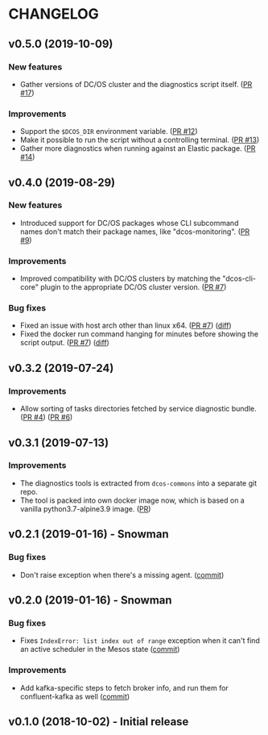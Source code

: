 # CHANGELOG

## v0.5.0 (2019-10-09)

### New features

   - Gather versions of DC/OS cluster and the diagnostics script itself.
   ([PR #17](https://github.com/mesosphere/dcos-sdk-service-diagnostics/pull/17))

### Improvements
   - Support the `$DCOS_DIR` environment variable.
   ([PR #12](https://github.com/mesosphere/dcos-sdk-service-diagnostics/pull/12))
   - Make it possible to run the script without a controlling terminal.
   ([PR #13](https://github.com/mesosphere/dcos-sdk-service-diagnostics/pull/13))
   - Gather more diagnostics when running against an Elastic package.
   ([PR #14](https://github.com/mesosphere/dcos-sdk-service-diagnostics/pull/14))

## v0.4.0 (2019-08-29)

### New features
   - Introduced support for DC/OS packages whose CLI subcommand names don't match their package names, like "dcos-monitoring".
   ([PR #9](https://github.com/mesosphere/dcos-sdk-service-diagnostics/pull/9))

### Improvements
   - Improved compatibility with DC/OS clusters by matching the "dcos-cli-core" plugin to the appropriate DC/OS cluster version.
   ([PR #7](https://github.com/mesosphere/dcos-sdk-service-diagnostics/pull/7))

### Bug fixes
   - Fixed an issue with host arch other than linux x64. ([PR #7](https://github.com/mesosphere/dcos-sdk-service-diagnostics/pull/7)) ([diff](https://github.com/mesosphere/dcos-sdk-service-diagnostics/blob/0e5bd602203d167628fc2e33fa16817c245a2ad3/python/create_service_diagnostics_bundle.sh#L106-L111))
   - Fixed the docker run command hanging for minutes before showing the script output. ([PR #7](https://github.com/mesosphere/dcos-sdk-service-diagnostics/pull/7)) ([diff](https://github.com/mesosphere/dcos-sdk-service-diagnostics/blob/0e5bd602203d167628fc2e33fa16817c245a2ad3/python/create_service_diagnostics_bundle.sh#L106-L111))

## v0.3.2 (2019-07-24)

### Improvements
   - Allow sorting of tasks directories fetched by service diagnostic bundle.
   ([PR #4](https://github.com/mesosphere/dcos-sdk-service-diagnostics/pull/4))
   ([PR #6](https://github.com/mesosphere/dcos-sdk-service-diagnostics/pull/6))

## v0.3.1 (2019-07-13)

### Improvements
   - The diagnostics tools is extracted from `dcos-commons` into a separate git repo.
   - The tool is packed into own docker image now, which is based on a vanilla python3.7-alpine3.9 image. 
     ([PR](https://github.com/mesosphere/dcos-sdk-service-diagnostics/pull/3))

## v0.2.1 (2019-01-16) - Snowman

### Bug fixes
   - Don't raise exception when there's a missing agent.
     ([commit](https://github.com/mesosphere/dcos-sdk-service-diagnostics/commit/36df8317c0d462da0f006541ce256f064f717d96))

## v0.2.0 (2019-01-16) - Snowman

### Bug fixes
   - Fixes `IndexError: list index out of range` exception when it can't find an
     active scheduler in the Mesos state
     ([commit](https://github.com/mesosphere/dcos-sdk-service-diagnostics/commit/ddb343271ebdc910d14206bc017118a64e9840a1))

### Improvements
   - Add kafka-specific steps to fetch broker info, and run them for
     confluent-kafka as well
     ([commit](https://github.com/mesosphere/dcos-sdk-service-diagnostics/commit/5da14f92d3fb714c3ecc7fd237f098d1753758de))

## v0.1.0 (2018-10-02) - Initial release
